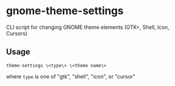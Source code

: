 # gnome-theme-settings

CLI script for changing GNOME theme elements (GTK+, Shell, Icon, Cursors)

## Usage

```shell
theme-settings \<type\> \<theme name\>
```

where `type` is one of "gtk", "shell", "icon", or "cursor"

